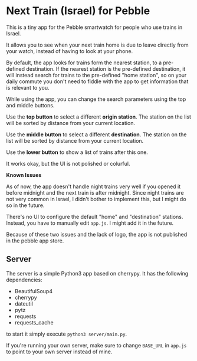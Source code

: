 Next Train (Israel) for Pebble
==============================

This is a tiny app for the Pebble smartwatch for people who use trains in Israel.

It allows you to see when your next train home is due to leave directly from your watch,
instead of having to look at your phone.

By default, the app looks for trains form the nearest station, to a pre-defined destination.
If the nearest station is the pre-defined destination, it will instead search for trains to the pre-defined "home station", so on your daily commute you don't need to fiddle with the app to get information that is relevant to you.

While using the app, you can change the search parameters using the top and middle buttons.

Use the **top button** to select a different **origin station**. The station on the list will be sorted by distance from your current location.

Use the **middle button** to select a different **destination**. The station on the list will be sorted by distance from your current location.

Use the **lower button** to show a list of trains after this one.

It works okay, but the UI is not polished or colurful.

**Known Issues**

As of now, the app doesn't handle night trains very well if you opened it before midnight and the next train is after midnight. Since night trains are not very common in Israel, I didn't bother to implement this, but I might do so in the future.

There's no UI to configure the default "home" and "destination" stations. Instead, you have to manually edit `app.js`. I might add it in the future.

Because of these two issues and the lack of logo, the app is not published in the pebble app store.

Server
------

The server is a simple Python3 app based on cherrypy. It has the following dependencies:
 * BeautifulSoup4
 * cherrypy
 * dateutil
 * pytz
 * requests
 * requests_cache

to start it simply execute `python3 server/main.py`.

If you're running your own server, make sure to change `BASE_URL` in `app.js` to point to your own server instead of mine.
